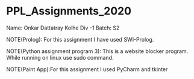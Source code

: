 # PPL_Assignments_2020
Name: Onkar Dattatray Kolhe
Div -1
Batch: S2

NOTE(Prolog): For this assignment I have used SWI-Prolog.

NOTE(Python assignment program 3): This is a website blocker program. While running on linux use sudo command. 

NOTE(Paint App):For this assignment I used PyCharm and tkinter
